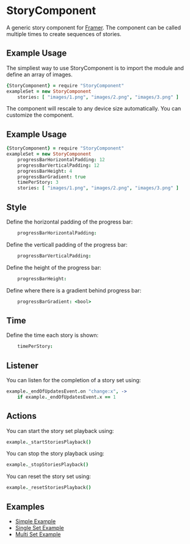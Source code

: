 # StoryComponent

A generic story component for [Framer](https://framer.com/). The component can be called multiple times to create sequences of stories.

## Example Usage
The simpliest way to use StoryComponent is to import the module and define an array of images.

```coffee
{StoryComponent} = require "StoryComponent"
exampleSet = new StoryComponent
	stories: [ "images/1.png", "images/2.png", "images/3.png" ]
```

The component will rescale to any device size automatically. You can customize the component.

## Example Usage
```coffee
{StoryComponent} = require "StoryComponent"
exampleSet = new StoryComponent
	progressBarHorizontalPadding: 12
	progressBarVerticalPadding: 12
	progressBarHeight: 4
	progressBarGradient: true
	timePerStory: 3
	stories: [ "images/1.png", "images/2.png", "images/3.png" ]
```

## Style
Define the horizontal padding of the progress bar:

```coffee
	progressBarHorizontalPadding:
```

Define the verticall padding of the progress bar:

```coffee
	progressBarVerticalPadding:
```

Define the height of the progress bar:

```coffee
	progressBarHeight:
```

Define where there is a gradient behind progress bar:

```coffee
	progressBarGradient: <bool>
```

## Time
Define the time each story is shown:

```coffee
	timePerStory:
```

## Listener
You can listen for the completion of a story set using:

```coffee
example._endOfUpdatesEvent.on "change:x", ->
	if example._endOfUpdatesEvent.x == 1
```

## Actions
You can start the story set playback using:

```coffee
example._startStoriesPlayback()
```

You can stop the story playback using:

```coffee
example._stopStoriesPlayback()
```

You can reset the story set using:

```coffee
example._resetStoriesPlayback()
```

## Examples
- [Simple Example](tbd)
- [Single Set Example](tbd)
- [Multi Set Example](tbd)